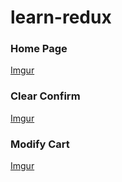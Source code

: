 # learn-redux

### Home Page

[Imgur](https://i.imgur.com/CaSmAY1.png)

### Clear Confirm

[Imgur](https://i.imgur.com/2IAXEvZ.png)

### Modify Cart

[Imgur](https://i.imgur.com/3aVhvuL.png)



